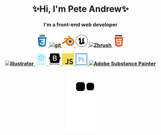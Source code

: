 
<h1 align="center">✨Hi, I'm Pete Andrew✨</h1>
<h3 align="center">I'm a front-end web developer</h3>

<h3 align="center"> 

<p align="center"> 

  <a href="https://www.w3schools.com/css/" target="_blank" rel="noreferrer"> 
  <img src="https://raw.githubusercontent.com/devicons/devicon/master/icons/css3/css3-original-wordmark.svg" alt="css3" 
  width="40" height="40"/> </a>
  <a href="https://git-scm.com/" target="_blank" rel="noreferrer"> 
  <img src="https://www.vectorlogo.zone/logos/git-scm/git-scm-icon.svg" alt="git" 
  width="40" height="40"/> </a>
    <a href="https://www.blender.org/" target="_blank" rel="noreferrer">
  <img src="https://raw.githubusercontent.com/devicons/devicon/1119b9f84c0290e0f0b38982099a2bd027a48bf1/icons/blender/blender-original.svg" alt="blender"
  width="40" height="40"/> </a>
    <a href="https://www.unrealengine.com/en-US/" target="_blank" rel="noreferrer">
  <img src="https://raw.githubusercontent.com/devicons/devicon/1119b9f84c0290e0f0b38982099a2bd027a48bf1/icons/unrealengine/unrealengine-original.svg" alt="Unreal Engine" width="40" height="40"/> </a>
  <a href="https://pixologic.com/" target="_blank" rel="noreferrer">
  <img src="https://cdn.icon-icons.com/icons2/512/PNG/512/zbrush_icon-icons.com_50712.png" alt="Zbrush" 
  width="40" height="40"/> </a>  <a href="https://www.w3.org/html/" target="_blank" rel="noreferrer"> 
  <img src="https://raw.githubusercontent.com/devicons/devicon/master/icons/html5/html5-original-wordmark.svg" alt="html5"
  width="40" height="40"/> </a>

</p>

<p align="center"> 

  <a href="https://www.adobe.com/in/products/illustrator.html" target="_blank" rel="noreferrer"> 
  <img src="https://www.vectorlogo.zone/logos/adobe_illustrator/adobe_illustrator-icon.svg" alt="illustrator" 
  width="40" height="40"/> </a>
  <a href="https://reactjs.org/" target="_blank" rel="noreferrer"> <img src="https://raw.githubusercontent.com/devicons/devicon/master/icons/react/react-original-wordmark.svg" alt="react" 
  width="40" height="40"/> </a>
  <a href="https://getbootstrap.com" target="_blank" rel="noreferrer"> 
  <img src="https://raw.githubusercontent.com/devicons/devicon/master/icons/bootstrap/bootstrap-plain-wordmark.svg" alt="bootstrap" 
  width="40" height="40"/> </a>
  <a href="https://developer.mozilla.org/en-US/docs/Web/JavaScript" target="_blank" rel="noreferrer"> 
  <img src="https://raw.githubusercontent.com/devicons/devicon/master/icons/javascript/javascript-original.svg" alt="javascript" 
  width="40" height="40"/> </a>
  <a href="https://www.photoshop.com/en" target="_blank" rel="noreferrer">
  <img src="https://raw.githubusercontent.com/devicons/devicon/master/icons/photoshop/photoshop-line.svg" alt="photoshop" 
  width="40" height="40"/> </a>
  <a href="https://www.adobe.com/uk/products/substance3d-painter.html" target="_blank" rel="noreferrer">
  <img src="https://www.adobe.com/content/dam/cc/icons/pt_appicon_256.svg" alt="Adobe Substance Painter" 
  width="40" height="40"/> </a>



</p>

<!-- white space was causing display error!!  -->

![Snake animation](https://raw.githubusercontent.com/Pete-Andrew/Pete-Andrew/d6ec99b841cf19bebff153786a019ef6fb897d0d/github-contribution-grid-snake.svg)



<!--

https://blog.arnabghosh.me/add-github-dark-snake-animation-readme#heading-2-go-to-action
**Pete-Andrew/Pete-Andrew** is a ✨ _special_ ✨ repository because its `README.md` (this file) appears on your GitHub profile.

Here are some ideas to get you started:

- 🔭 I’m currently working on ...
- 🌱 I’m currently learning ...
- 👯 I’m looking to collaborate on ...
- 🤔 I’m looking for help with ...
- 💬 Ask me about ...
- 📫 How to reach me: ...
- 😄 Pronouns: ...
- ⚡ Fun fact: ...
-->
